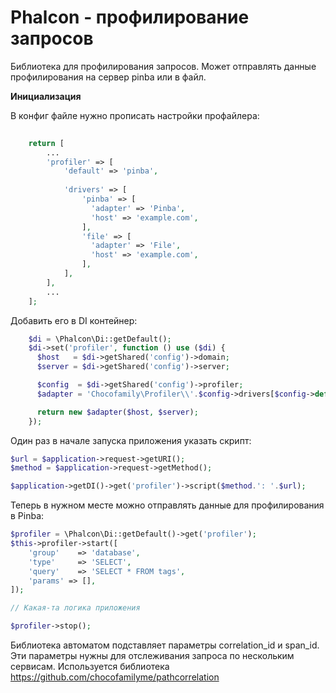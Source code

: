 # Phalcon - профилирование запросов 

Библиотека для профилирования запросов. Может отправлять данные профилирования на сервер pinba или в файл. 

**Инициализация**

В конфиг файле нужно прописать настройки профайлера:
````php
  
    return [
        ...
        'profiler' => [
            'default' => 'pinba',
            
            'drivers' => [
                'pinba' => [
                  'adapter' => 'Pinba',
                  'host' => 'example.com',
                ],
                'file' => [
                  'adapter' => 'File',
                  'host' => 'example.com',
                ],
            ],
        ],
        ...
    ];
````

Добавить его в DI контейнер:
````php
    $di = \Phalcon\Di::getDefault();
    $di->set('profiler', function () use ($di) {
      $host   = $di->getShared('config')->domain;
      $server = $di->getShared('config')->server;

      $config  = $di->getShared('config')->profiler;
      $adapter = 'Chocofamily\Profiler\\'.$config->drivers[$config->default]->adapter;

      return new $adapter($host, $server);
    });  
````

Один раз в начале запуска приложения указать скрипт:

````php
$url = $application->request->getURI();
$method = $application->request->getMethod();

$application->getDI()->get('profiler')->script($method.': '.$url);
````

Теперь в нужном месте можно отправлять данные для профилирования в Pinba:

````php
$profiler = \Phalcon\Di::getDefault()->get('profiler');
$this->profiler->start([
    'group'    => 'database',
    'type'     => 'SELECT',
    'query'    => 'SELECT * FROM tags',
    'params' => [],
]);

// Какая-та логика приложения

$profiler->stop();
````

Библиотека автоматом подставляет параметры correlation_id и span_id. Эти параметры нужны для отслеживания запроса по 
нескольким сервисам. Используется библиотека https://github.com/chocofamilyme/pathcorrelation